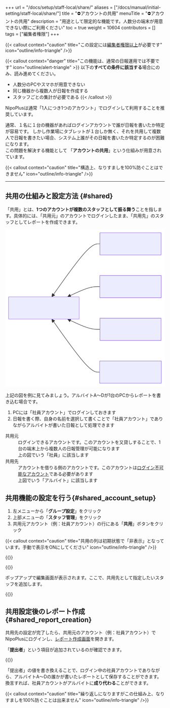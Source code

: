+++
url = "/docs/setup/staff-local/share/"
aliases = ["/docs/manual/initial-setting/staff-local/share/"]
title = "⛔アカウントの共用"
menuTitle = "⛔アカウントの共用"
description = "用途として限定的な機能です。人数分の端末が用意できない際にご利用ください"
toc = true
weight = 10604
contributors = []
tags = ["編集者権限"]
+++

{{< callout context="caution" title="この設定には[編集者権限以上](/docs/setup/staff-global/rank/#manager)が必要です" icon="outline/info-triangle" />}}

{{< callout context="danger" title="この機能は、通常の日報運用では不要です" icon="outline/alert-triangle" >}}
以下の**すべての条件に該当する**場合にのみ、読み進めてください。

- 人数分のPCやスマホが用意できない
- 同じ機器から複数人が日報を作成する
- スタッフごとの集計が必要である
  {{< /callout >}}

NipoPlusは通常「1人につき1つのアカウント」でログインして利用することを推奨しています。

通常、１名に１台の機器があればログインアカウントで誰が日報を書いたか特定が容易です。
しかし作業場にタブレットが１台しか無く、それを共用して複数人で日報を書きたい場合、システム上誰がその日報を書いたか特定するのが困難になります。  
この問題を解決する機能として 「**アカウントの共用**」という仕組みが用意されています。

{{< callout context="caution" title="構造上、なりすましを100%防ぐことはできません" icon="outline/info-triangle" />}}

---

## 共用の仕組みと設定方法 {#shared}

「共用」とは、**1つのアカウントが複数のスタッフとして振る舞う**ことを指します。具体的には、「共用元」のアカウントでログインしたまま、「共用先」のスタッフとしてレポートを作成できます。

<img src="img/shareimg.svg" />

上記の図を例に見てみましょう。アルバイトA〜Dが1台のPCからレポートを書き込む場合です。

1. PCには「社員アカウント」でログインしておきます
2. 日報を書く際、自身の名前を選択して書くことで「社員アカウント」でありながらアルバイトが書いた日報として処理できます

<dl class="basic">
<dt>共用元</dt>
<dd>ログインできるアカウントです。このアカウントを又貸しすることで、1台の端末上から複数人の日報管理が可能になります<br>上の図でいう「社員」に該当します</dd>
<dt>共用先</dt>
<dd>アカウントを借りる側のアカウントです。このアカウントは<a href="/docs/setup/staff-global/make/#dummy_account">ログイン不可能なアカウント</a>である必要があります<br>上図でいう「アルバイト」に該当します</dd>
</dl>

## 共用機能の設定を行う{#shared_account_setup}

1.  左メニューから「**グループ設定**」をクリック
2.  上部メニューの「**スタッフ管理**」をクリック
3.  共用元アカウント（例：社員アカウント）の行にある「**共用**」ボタンをクリック

{{< callout context="caution" title="共用の列は初期状態で「非表示」となっています。手動で表示をONにしてください" icon="outline/info-triangle" />}}

{{<iTablet filename="img/shared" msg="「共用」の列は、デフォルトでは非表示になっている場合があります。表示項目から追加して操作してください。" alice="ok">}}

{{<nextArrow>}}

ポップアップで編集画面が表示されます。ここで、共用先として指定したいスタッフを追加します。

{{<iTablet filename="img/sharedSetting" msg="共用先に追加したいスタッフを一覧から選択してください。ここで選択したスタッフが、共用元アカウントでレポートを作成できるようになります。" alice="ok">}}

## 共用設定後のレポート作成{#shared_report_creation}

共用先の設定が完了したら、共用元のアカウント（例：社員アカウント）でNipoPlusにログインし、[レポート作成画面](/docs/manual/write-report/write/)を開きます。

「**提出者**」という項目が追加されているのが確認できます。

{{<iTablet filename="img/writeReport" msg="社員アカウントでログインしたまま、アルバイトA〜Dの誰がレポートを書いたかを選択できます" alice="ok">}}

「提出者」の値を書き換えることで、ログイン中の社員アカウントでありながら、アルバイトA〜Dの誰かが書いたレポートとして保存することができます。換言すれば、社員アカウントがアルバイトに**成り代わる**ことができます。

{{< callout context="caution" title="繰り返しになりますがこの仕組み上、なりすましを100%防ぐことは出来ません" icon="outline/info-triangle" />}}
